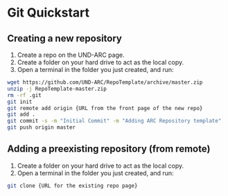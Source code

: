 # Git Quickstart

## Creating a new repository

1. Create a repo on the UND-ARC page.
2. Create a folder on your hard drive to act as the local copy.
3. Open a terminal in the folder you just created, and run:

```bash
wget https://github.com/UND-ARC/RepoTemplate/archive/master.zip
unzip -j RepoTemplate-master.zip
rm -rf .git
git init
git remote add origin {URL from the front page of the new repo}
git add .
git commit -s -m "Initial Commit" -m "Adding ARC Repository template"
git push origin master
```

## Adding a preexisting repository (from remote)

1. Create a folder on your hard drive to act as the local copy.
2. Open a terminal in the folder you just created, and run:

```bash
git clone {URL for the existing repo page}
```
